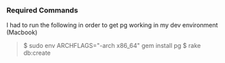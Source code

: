 ### Required Commands

I had to run the following in order to get pg working in my dev environment (Macbook)

>$ sudo env ARCHFLAGS="-arch x86_64" gem install pg
>$ rake db:create 
